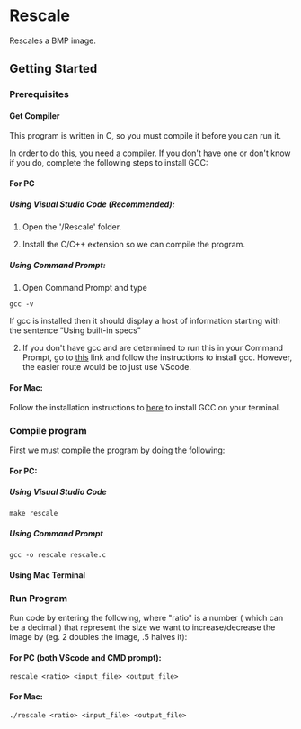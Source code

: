 # Rescale

Rescales a BMP image.

## Getting Started

### Prerequisites 

#### Get Compiler

This program is written in C, so you must compile it before you can run it.

In order to do this, you need a compiler. If you don't have one or don't know if you do, complete the following steps to install GCC:

#### For PC

##### Using Visual Studio Code (Recommended):

1. Open the '/Rescale' folder.

2. Install the C/C++ extension so we can compile the program.


##### Using Command Prompt:

1. Open Command Prompt and type
```
gcc -v
```
If gcc is installed then it should display a host of information starting with the sentence “Using built-in specs”

2. If you don't have gcc and are determined to run this in your Command Prompt, go to [this](https://preshing.com/20141108/how-to-install-the-latest-gcc-on-windows/ "Install GCC") link and follow the instructions to install gcc. However, the easier route would be to just use VScode.

#### For Mac:

Follow the installation instructions to [here](https://www.mkyong.com/mac/how-to-install-gcc-compiler-on-mac-os-x/ "Install GCC") to install GCC on your terminal.

### Compile program 

First we must compile the program by doing the following:

#### For PC:

##### Using Visual Studio Code

```
make rescale
```

##### Using Command Prompt

```
gcc -o rescale rescale.c
```

#### Using Mac Terminal

### Run Program

Run code by entering the following, where "ratio" is a number ( which can be a decimal ) that represent the size we want to increase/decrease the image by (eg. 2 doubles the image, .5 halves it):

#### For PC (both VScode and CMD prompt):

```
rescale <ratio> <input_file> <output_file>
```

#### For Mac:

```
./rescale <ratio> <input_file> <output_file>
```

